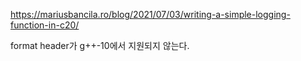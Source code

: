 https://mariusbancila.ro/blog/2021/07/03/writing-a-simple-logging-function-in-c20/

format header가 g++-10에서 지원되지 않는다.

